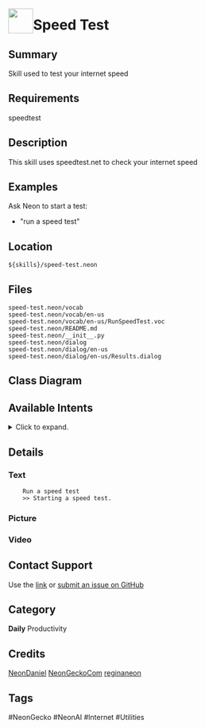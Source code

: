 # <img src='https://0000.us/klatchat/app/files/neon_images/icons/neon_skill.png' card_color="#FF8600" width="50" style="vertical-align:bottom">Speed Test

## Summary

Skill used to test your internet speed

## Requirements

speedtest

## Description

This skill uses speedtest.net to check your internet speed

## Examples

Ask Neon to start a test:

- "run a speed test"

## Location

    ${skills}/speed-test.neon

## Files

    speed-test.neon/vocab
    speed-test.neon/vocab/en-us
    speed-test.neon/vocab/en-us/RunSpeedTest.voc
    speed-test.neon/README.md
    speed-test.neon/__init__.py
    speed-test.neon/dialog
    speed-test.neon/dialog/en-us
    speed-test.neon/dialog/en-us/Results.dialog
  

## Class Diagram


## Available Intents
<details>
<summary>Click to expand.</summary>
<br>

### RunSpeedTest.voc  

    how fast is my connection
    how slow is my connection
    how fast is my internet
    how slow is my internet
    check my internet speed
    test my internet speed
    internet speed test
      

</details>

## Details

### Text

        Run a speed test
        >> Starting a speed test.

### Picture

### Video

  

## Contact Support

Use the [link](https://neongecko.com/ContactUs) or [submit an issue on GitHub](https://help.github.com/en/articles/creating-an-issue)

## Category
**Daily**
Productivity

## Credits
[NeonDaniel](https://github.com/NeonDaniel)
[NeonGeckoCom](https://github.com/NeonGeckoCom)
[reginaneon](https://github.com/reginaneon)

## Tags
#NeonGecko
#NeonAI
#Internet
#Utilities